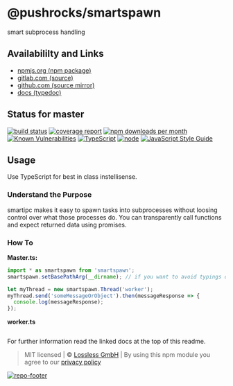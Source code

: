 # @pushrocks/smartspawn
smart subprocess handling

## Availabililty and Links
* [npmjs.org (npm package)](https://www.npmjs.com/package/@pushrocks/smartspawn)
* [gitlab.com (source)](https://gitlab.com/pushrocks/smartspawn)
* [github.com (source mirror)](https://github.com/pushrocks/smartspawn)
* [docs (typedoc)](https://pushrocks.gitlab.io/smartspawn/)

## Status for master
[![build status](https://gitlab.com/pushrocks/smartspawn/badges/master/build.svg)](https://gitlab.com/pushrocks/smartspawn/commits/master)
[![coverage report](https://gitlab.com/pushrocks/smartspawn/badges/master/coverage.svg)](https://gitlab.com/pushrocks/smartspawn/commits/master)
[![npm downloads per month](https://img.shields.io/npm/dm/@pushrocks/smartspawn.svg)](https://www.npmjs.com/package/@pushrocks/smartspawn)
[![Known Vulnerabilities](https://snyk.io/test/npm/@pushrocks/smartspawn/badge.svg)](https://snyk.io/test/npm/@pushrocks/smartspawn)
[![TypeScript](https://img.shields.io/badge/TypeScript->=%203.x-blue.svg)](https://nodejs.org/dist/latest-v10.x/docs/api/)
[![node](https://img.shields.io/badge/node->=%2010.x.x-blue.svg)](https://nodejs.org/dist/latest-v10.x/docs/api/)
[![JavaScript Style Guide](https://img.shields.io/badge/code%20style-prettier-ff69b4.svg)](https://prettier.io/)

## Usage

Use TypeScript for best in class instellisense.

### Understand the Purpose

smartipc makes it easy to spawn tasks into subprocesses without loosing control over what those processes do.
You can transparently call functions and expect returned data using promises.

### How To

**Master.ts:**

```javascript
import * as smartspawn from 'smartspawn';
smartspawn.setBasePathArg(__dirname); // if you want to avoid typings out full paths every time

let myThread = new smartspawn.Thread('worker');
myThread.send('someMessageOrObject').then(messageResponse => {
  console.log(messageResponse);
});
```

**worker.ts**

```javascript
```

For further information read the linked docs at the top of this readme.

> MIT licensed | **&copy;** [Lossless GmbH](https://lossless.gmbh)
| By using this npm module you agree to our [privacy policy](https://lossless.gmbH/privacy)

[![repo-footer](https://lossless.gitlab.io/publicrelations/repofooter.svg)](https://maintainedby.lossless.com)
